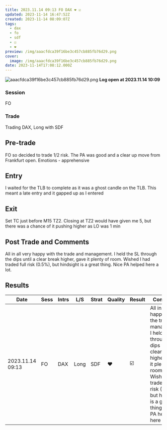 ```yaml
---
title: 2023.11.14 09:13 FO DAX ❤️ ☑️
updated: 2023-11-14 16:47:52Z
created: 2023-11-14 08:09:07Z
tags:
  - dax
  - fo
  - sdf
  - ☑️
  - ❤️
preview: /img/aaacfdca39f16be3c457cb885fb76d29.png
cover:
  image: /img/aaacfdca39f16be3c457cb885fb76d29.png
date: 2023-11-14T17:08:12.000Z
---
```


![aaacfdca39f16be3c457cb885fb76d29.png](/img/aaacfdca39f16be3c457cb885fb76d29.png)
**Log open at 2023.11.14 10:09**
### Session
FO
### Trade
Trading DAX, Long with SDF
## Pre-trade
FO so decided to trade 1/2 risk. The PA was good and a clear up move from Frankfurt open. Emotions - apprehensive
## Entry
I waited for the TLB to complete as it was a ghost candle on the TLB. This meant a late entry and it gapped up as I entered
## Exit
Set TC just before M15 TZ2. Closing at TZ2 would have given me 5, but there was a chance of it pushing higher as LO was 1 min
## Post Trade and Comments
All in all very happy with the trade and management. I held the SL through the dips until a clear break higher, gave it plenty of room. Wished I had traded full risk (0.5%), but hindsight is a great thing. Nice PA helped here a lot. 
## Results

| Date | Sess | Intrs | L/S | Strat | Quality | Result | Comments | URL  | R | Risk% |
|--|--|--|--|--|--|--|--|--|--|--|
| 2023.11.14 09:13 | FO | DAX | Long | SDF |❤️ | ☑️ | All in all very happy with the trade and management. I held the SL through the dips until a clear break higher, gave it plenty of room. Wished I had traded full risk (0.5%), but hindsight is a great thing. Nice PA helped here a lot.  | https://www.mql5.com/en/charts/18523070/ger40-cash-m1-ftmo-s-r | 4.09 | 0.25 |